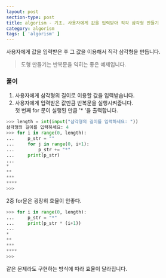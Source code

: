 ```yaml
---
layout: post
section-type: post
title: algorism - 기초. 사용자에게 값을 입력받아 직각 삼각형 만들기
category: algorism
tags: [ 'algorism' ]
---
```


사용자에게 값을 입력받은 후 그 값을 이용해서 직각 삼각형을 만듭니다.

> 도형 만들기는 반복문을 익히는 좋은 예제입니다.

### 풀이
1. 사용자에게 삼각형의 길이로 이용할 값을 입력받습니다.
2. 사용자에게 입력받은 값만큼 반복문을 실행시켜줍니다.  
첫 번째 for 문이 실행된 만큼 '* '을 출력합니다.

```python
>>> length = int(input("삼각형의 길이를 입력하세요: "))
삼각형의 길이를 입력하세요: 4
>>> for i in range(0, length):
...     p_str = ""
...     for j in range(0, i+1):
...         p_str += "*"
...     print(p_str)
...
*
**
***
****
>>>
```

2중 for문은 굉장히 효율이 안좋다.

```python
>>> for i in range(0, length):
...     p_str = "*"
...     print(p_str * (i+1))
...
*
**
***
****
>>>
```

같은 문제라도 구현하는 방식에 따라 효율이 달라집니다.

